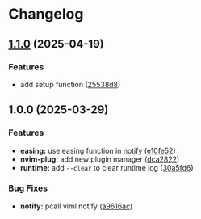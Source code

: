 # Changelog

## [1.1.0](https://github.com/wsdjeg/record-key.nvim/compare/v1.0.0...v1.1.0) (2025-04-19)


### Features

* add setup function ([25538d8](https://github.com/wsdjeg/record-key.nvim/commit/25538d8c942aa09c699f062b4a4dbc24cb995977))

## 1.0.0 (2025-03-29)


### Features

* **easing:** use easing function in notify ([e10fe52](https://github.com/wsdjeg/record-key.nvim/commit/e10fe525b0088f6edefb8c550d00a19994cc6182))
* **nvim-plug:** add new plugin manager ([dca2822](https://github.com/wsdjeg/record-key.nvim/commit/dca2822d4ad2a9b45e416612c36dd71c3ac59b55))
* **runtime:** add `--clear` to clear runtime log ([30a5fd6](https://github.com/wsdjeg/record-key.nvim/commit/30a5fd642c1be089fd1990b13481bada6b2a6a6a))


### Bug Fixes

* **notify:** pcall viml notify ([a9616ac](https://github.com/wsdjeg/record-key.nvim/commit/a9616aca45e911a5d2dc8162fffff07ff5989932))
